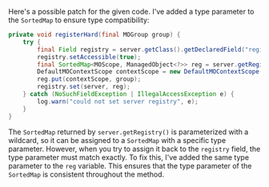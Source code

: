 Here's a possible patch for the given code. I've added a type parameter to the `SortedMap` to ensure type compatibility:

```java
private void registerHard(final MOGroup group) {
    try {
        final Field registry = server.getClass().getDeclaredField("registry");
        registry.setAccessible(true);
        final SortedMap<MOScope, ManagedObject<?>> reg = server.getRegistry();
        DefaultMOContextScope contextScope = new DefaultMOContextScope(new OctetString(""), group.getScope());
        reg.put(contextScope, group);
        registry.set(server, reg);
    } catch (NoSuchFieldException | IllegalAccessException e) {
        log.warn("could not set server registry", e);
    }
}
```
The `SortedMap` returned by `server.getRegistry()` is parameterized with a wildcard, so it can be assigned to a `SortedMap` with a specific type parameter. However, when you try to assign it back to the `registry` field, the type parameter must match exactly. To fix this, I've added the same type parameter to the `reg` variable. This ensures that the type parameter of the `SortedMap` is consistent throughout the method.